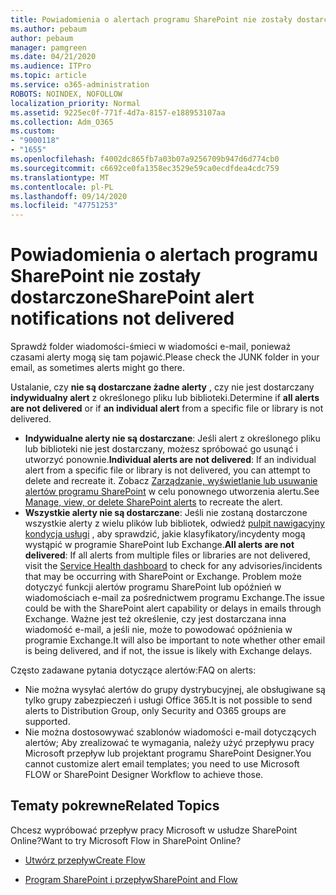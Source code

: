 ```yaml
---
title: Powiadomienia o alertach programu SharePoint nie zostały dostarczone
ms.author: pebaum
author: pebaum
manager: pamgreen
ms.date: 04/21/2020
ms.audience: ITPro
ms.topic: article
ms.service: o365-administration
ROBOTS: NOINDEX, NOFOLLOW
localization_priority: Normal
ms.assetid: 9225ec0f-771f-4d7a-8157-e188953107aa
ms.collection: Adm_O365
ms.custom:
- "9000118"
- "1655"
ms.openlocfilehash: f4002dc865fb7a03b07a9256709b947d6d774cb0
ms.sourcegitcommit: c6692ce0fa1358ec3529e59ca0ecdfdea4cdc759
ms.translationtype: MT
ms.contentlocale: pl-PL
ms.lasthandoff: 09/14/2020
ms.locfileid: "47751253"
---
```

# <a name="sharepoint-alert-notifications-not-delivered"></a><span data-ttu-id="94f6e-102">Powiadomienia o alertach programu SharePoint nie zostały dostarczone</span><span class="sxs-lookup"><span data-stu-id="94f6e-102">SharePoint alert notifications not delivered</span></span>

<span data-ttu-id="94f6e-103">Sprawdź folder wiadomości-śmieci w wiadomości e-mail, ponieważ czasami alerty mogą się tam pojawić.</span><span class="sxs-lookup"><span data-stu-id="94f6e-103">Please check the JUNK folder in your email, as sometimes alerts might go there.</span></span>

<span data-ttu-id="94f6e-104">Ustalanie, czy **nie są dostarczane żadne alerty** , czy nie jest dostarczany **indywidualny alert** z określonego pliku lub biblioteki.</span><span class="sxs-lookup"><span data-stu-id="94f6e-104">Determine if **all alerts are not delivered** or if **an individual alert** from a specific file or library is not delivered.</span></span>

- <span data-ttu-id="94f6e-105">**Indywidualne alerty nie są dostarczane**: Jeśli alert z określonego pliku lub biblioteki nie jest dostarczany, możesz spróbować go usunąć i utworzyć ponownie.</span><span class="sxs-lookup"><span data-stu-id="94f6e-105">**Individual alerts are not delivered**: If an individual alert from a specific file or library is not delivered, you can attempt to delete and recreate it.</span></span> <span data-ttu-id="94f6e-106">Zobacz [Zarządzanie, wyświetlanie lub usuwanie alertów programu SharePoint](https://support.office.com/article/manage-view-or-delete-sharepoint-alerts-99dfb19c-9a90-4a8c-aba1-aa8c8afb0de2) w celu ponownego utworzenia alertu.</span><span class="sxs-lookup"><span data-stu-id="94f6e-106">See [Manage, view, or delete SharePoint alerts](https://support.office.com/article/manage-view-or-delete-sharepoint-alerts-99dfb19c-9a90-4a8c-aba1-aa8c8afb0de2) to recreate the alert.</span></span>
- <span data-ttu-id="94f6e-107">**Wszystkie alerty nie są dostarczane**: Jeśli nie zostaną dostarczone wszystkie alerty z wielu plików lub bibliotek, odwiedź [pulpit nawigacyjny kondycja usługi](https://admin.microsoft.com/AdminPortal/Home#/servicehealth) , aby sprawdzić, jakie klasyfikatory/incydenty mogą wystąpić w programie SharePoint lub Exchange.</span><span class="sxs-lookup"><span data-stu-id="94f6e-107">**All alerts are not delivered**: If all alerts from multiple files or libraries are not delivered, visit the [Service Health dashboard](https://admin.microsoft.com/AdminPortal/Home#/servicehealth) to check for any advisories/incidents that may be occurring with SharePoint or Exchange.</span></span> <span data-ttu-id="94f6e-108">Problem może dotyczyć funkcji alertów programu SharePoint lub opóźnień w wiadomościach e-mail za pośrednictwem programu Exchange.</span><span class="sxs-lookup"><span data-stu-id="94f6e-108">The issue could be with the SharePoint alert capability or delays in emails through Exchange.</span></span> <span data-ttu-id="94f6e-109">Ważne jest też określenie, czy jest dostarczana inna wiadomość e-mail, a jeśli nie, może to powodować opóźnienia w programie Exchange.</span><span class="sxs-lookup"><span data-stu-id="94f6e-109">It will also be important to note whether other email is being delivered, and if not, the issue is likely with Exchange delays.</span></span>

<span data-ttu-id="94f6e-110">Często zadawane pytania dotyczące alertów:</span><span class="sxs-lookup"><span data-stu-id="94f6e-110">FAQ on alerts:</span></span>

- <span data-ttu-id="94f6e-111">Nie można wysyłać alertów do grupy dystrybucyjnej, ale obsługiwane są tylko grupy zabezpieczeń i usługi Office 365.</span><span class="sxs-lookup"><span data-stu-id="94f6e-111">It is not possible to send alerts to Distribution Group, only Security and O365 groups are supported.</span></span>
- <span data-ttu-id="94f6e-112">Nie można dostosowywać szablonów wiadomości e-mail dotyczących alertów; Aby zrealizować te wymagania, należy użyć przepływu pracy Microsoft przepływ lub projektant programu SharePoint Designer.</span><span class="sxs-lookup"><span data-stu-id="94f6e-112">You cannot customize alert email templates; you need to use Microsoft FLOW or SharePoint Designer Workflow to achieve those.</span></span>

## <a name="related-topics"></a><span data-ttu-id="94f6e-113">Tematy pokrewne</span><span class="sxs-lookup"><span data-stu-id="94f6e-113">Related Topics</span></span>

<span data-ttu-id="94f6e-114">Chcesz wypróbować przepływ pracy Microsoft w usłudze SharePoint Online?</span><span class="sxs-lookup"><span data-stu-id="94f6e-114">Want to try Microsoft Flow in SharePoint Online?</span></span>

- [<span data-ttu-id="94f6e-115">Utwórz przepływ</span><span class="sxs-lookup"><span data-stu-id="94f6e-115">Create Flow</span></span>](https://support.office.com/article/a9c3e03b-0654-46af-a254-20252e580d01)

- [<span data-ttu-id="94f6e-116">Program SharePoint i przepływ</span><span class="sxs-lookup"><span data-stu-id="94f6e-116">SharePoint and Flow</span></span>](https://flow.microsoft.com//blog/sharepoint-and-flow/)
